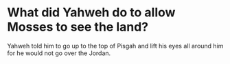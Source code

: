 # What did Yahweh do to allow Mosses to see the land?

Yahweh told him to go up to the top of Pisgah and lift his eyes all around him for he would not go over the Jordan.
